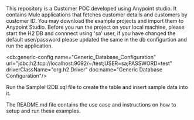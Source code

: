 This repository is a Customer POC developed using Anypoint studio. It contains Mule applications that fetches customer details and customers by customer ID.
You may download the example projects and import them to Anypoint Studio.
Before you run the project on your local machine, please start the H2 DB and connnect using 'sa' user, if you have changed the default user/password please updated the same in the db configurtion and run the application.

<db:generic-config name="Generic_Database_Configuration" url="jdbc:h2:tcp://localhost:9092/~/test;USER=sa;PASSWORD=test" driverClassName="org.h2.Driver" doc:name="Generic Database Configuration"/>

Run the SampleH2DB.sql file to create the table and insert sample data into it.

The README.md file contains the use case and instructions on how to setup and run these examples.
